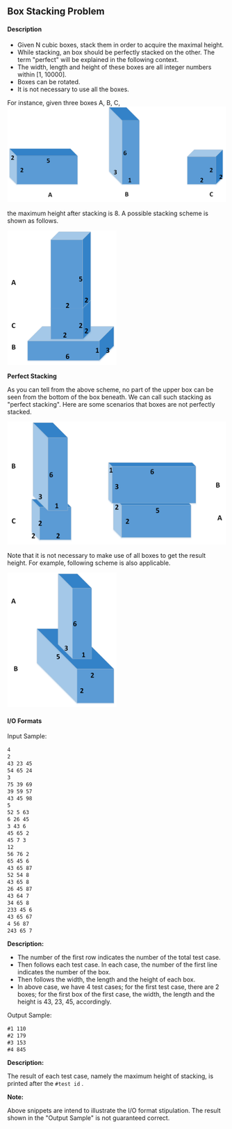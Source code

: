 ## Box Stacking Problem

#### Description

- Given N cubic boxes, stack them in order to acquire the maximal height.
- While stacking, an box should be perfectly stacked on the other. The term "perfect" will be explained in the following context.
- The width, length and height of these boxes are all integer numbers within [1, 10000].
- Boxes can be rotated.
- It is not necessary to use all the boxes.

For instance, given three boxes A, B, C,![](doc/three_boxes.png)

the maximum height after stacking is 8. A possible stacking scheme is shown as follows.

<img src="doc/stacking_three_boxes.png" width="50%">

**Perfect Stacking**

As you can tell from the above scheme, no part of the upper box can be seen from the bottom of the box beneath. We can call such stacking as "perfect stacking". Here are some scenarios that boxes are not perfectly stacked.

![](doc/imperfect_stackings.png)

Note that it is not necessary to make use of all boxes to get the result height. For example, following scheme is also applicable.

<img src="doc/ditching_one_box.png" width="50%">

#### I/O Formats

Input Sample:

```
4
2
43 23 45
54 65 24
3
75 39 69
39 59 57
43 45 98
5
52 5 63
6 26 45
3 43 6
45 65 2
45 7 3
12
56 76 2
65 45 6
43 65 87
52 54 8
43 65 8
26 45 87
43 64 7
34 65 8
233 45 6
43 65 67
4 56 87
243 65 7
```

**Description:**

- The number of the first row indicates the number of the total test case.
- Then follows each test case. In each case, the number of the first line indicates the number of the box. 
- Then follows the width, the length and the height of each box.
- In above case, we have 4 test cases; for the first test case, there are 2 boxes; for the first box of the first case, the width, the length and the height is 43, 23, 45, accordingly.

Output Sample:

```
#1 110
#2 179
#3 153
#4 845
```

**Description:**

The result of each test case, namely the maximum height of stacking, is printed after the `#test id` .

**Note:**

Above snippets are intend to illustrate the I/O format stipulation. The result shown in the "Output Sample" is not guaranteed correct.
